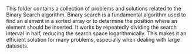
This folder contains a collection of problems and solutions related to the Binary Search algorithm. Binary search is a fundamental algorithm used to find an element in a sorted array or to determine the position where an element should be inserted. It works by repeatedly dividing the search interval in half, reducing the search space logarithmically. This makes it an efficient solution for many problems, especially when dealing with large datasets.
